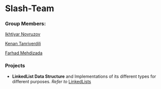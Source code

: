 # Slash-Team

### Group Members:
[Ikhtiyar Novruzov](https://github.com/1khtiyar "See Ikhtiyar Novruzov in GitHub")

[Kenan Tanriverdili](https://github.com/Kenan-1202 "See Kenan Tanriverdili in GitHub")

[Farhad Mehdizada](https://github.com/ferhad2207 "See Farhad Mehdizada in GitHub")

### Projects
 - **LinkedList Data Structure** and Implementations of its different types for different purposes. *Refer to* [LinkedLists](https://github.com/ferhad2207/Slash-Team/tree/main/LinkedLists "Go to LinkedLists Directory")
